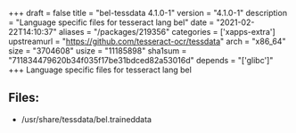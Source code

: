 +++
draft = false
title = "bel-tessdata 4.1.0-1"
version = "4.1.0-1"
description = "Language specific files for tesseract lang bel"
date = "2021-02-22T14:10:37"
aliases = "/packages/219356"
categories = ['xapps-extra']
upstreamurl = "https://github.com/tesseract-ocr/tessdata"
arch = "x86_64"
size = "3704608"
usize = "11185898"
sha1sum = "711834479620b34f035f17be31bdced82a53016d"
depends = "['glibc']"
+++
Language specific files for tesseract lang bel

## Files: 
* /usr/share/tessdata/bel.traineddata
